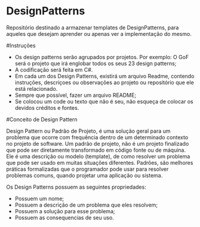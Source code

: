 # DesignPatterns

Repositório destinado a armazenar templates de DesignPatterns, para aqueles que desejam aprender ou apenas ver a implementação do mesmo.

#Instruções

- Os design patterns serão agrupados por projetos. Por exemplo: O GoF será o projeto que irá englobar todos os seus 23 design patterns;
- A codificação será feita em C#.
- Em cada um dos Design Patterns, existirá um arquivo Readme, contendo instruções, descriçoes ou observações ao projeto ou repositório que ele está relacionado.
- Sempre que possível, fazer um arquivo README;
- Se colocou um code ou texto que não é seu, não esqueça de colocar os devidos créditos e fontes.

#Conceito de Design Pattern

Design Pattern ou Padrão de Projeto, é uma solução geral para um problema que ocorre com frequência dentro de um determinado contexto no projeto de software. Um padrão de projeto, não é um projeto finalizado que pode ser diretamente transformado em código fonte ou de máquina. Ele é uma descrição ou modelo (template), de como resolver um problema que pode ser usado em muitas situações diferentes. Padrões, são melhores práticas formalizadas que o programador pode usar para resolver problemas comuns, quando projetar uma aplicação ou sistema.

Os Design Patterns possuem as seguintes propriedades:

- Possuem um nome;
- Possuem a descrição de um problema que eles resolvem;
- Possuem a solução para esse problema;
- Possuem as consequencias de seu uso.



